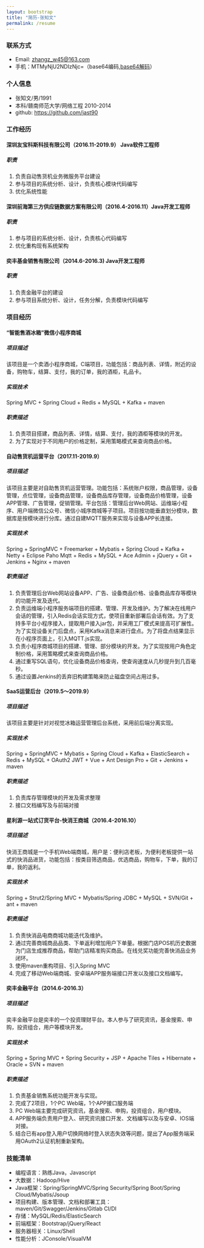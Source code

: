 ```yaml
---
layout: bootstrap
title: "简历-张知文"
permalink: /resume
---
```

### 联系方式

- Email: zhangz_w45@163.com
- 手机：MTMyNjU2NDIzNjc=（base64编码,[base64解码](https://tool.oschina.net/encrypt?type=3)）

### 个人信息

- 张知文/男/1991
- 本科/赣南师范大学/网络工程 2010-2014
- github: https://github.com/jast90

### 工作经历
#### 深圳友宝科斯科技有限公司（2016.11-2019.9） Java软件工程师
##### 职责
1. 负责自动售货机业务微服务平台建设
2. 参与项目的系统分析、设计，负责核心模块代码编写
3. 优化系统性能

#### 深圳前海第三方供应链数据方案有限公司（2016.4-2016.11）Java开发工程师
##### 职责
1. 参与项目的系统分析、设计，负责核心代码编写
3. 优化重构现有系统架构

#### 奕丰基金销售有限公司（2014.6-2016.3) Java开发工程师
##### 职责
1. 负责金融平台的建设
2. 参与项目系统分析、设计，任务分解，负责模块代码编写

### 项目经历

#### “智能售酒冰箱”微信小程序商城

##### 项目描述

该项目是一个卖酒小程序商城，C端项目，功能包括：商品列表、详情，附近的设备，购物车，结算、支付，我的订单，我的酒柜，礼品卡。

##### 实现技术

Spring MVC + Spring Cloud + Redis + MySQL + Kafka + maven

##### 职责描述

1. 负责项目搭建，商品列表、详情，结算、支付，我的酒柜等模块的开发。
2. 为了实现对于不同用户的价格定制，采用策略模式来查询商品价格。

#### 自动售货机运营平台（2017.11-2019.9）

##### 项目描述

该项目主要是对自助售货机运营管理。功能包括：系统账户权限，商品管理，设备管理，点位管理，设备商品管理，设备商品库存管理，设备商品价格管理，设备APP管理、广告管理，促销管理。平台包括：管理后台Web网站、运维端小程序、用户端微信公众号、微信小城序商城等子项目。项目按功能垂直划分模块，数据库是按模块进行分库。通过自建MQTT服务来实现与设备APP长连接。

##### 实现技术

Spring + SpringMVC + Freemarker + Mybatis + Spring Cloud + Kafka + Netty + Eclipse Paho Mqtt + Redis + MySQL + Ace Admin + jQuery  + Git + Jenkins + Nginx + maven
##### 职责描述

1. 负责管理后台Web网站设备APP、广告、设备商品价格、设备商品库存等模块的功能开发及迭代。
2. 负责运维端小程序服务端项目的搭建、管理、开发及维护。为了解决在线用户会话的管理，引入Redis会话实现方式，使项目重新部署后会话有效。为了支持多平台小程序接入，提取用户接入jar包，并采用工厂模式来提高可扩展性。为了实现设备关门后盘点，采用Kafka消息来进行盘点。为了将盘点结果显示在小程序页面上，引入MQTT.js实现。
3. 负责小程序商城项目的搭建、管理、部分模块的开发。为了实现按用户角色定制价格，采用策略模式来查询商品价格。
4. 通过重写SQL语句，优化设备商品价格查询，使查询速度从几秒提升到几百毫秒。
5. 通过设置Jenkins的丢弃旧构建策略来防止磁盘空间占用过多。

#### SaaS运营后台（2019.5～2019.9）

##### 项目描述

该项目主要是针对对视觉冰箱运营管理后台系统，采用前后端分离实现。

##### 实现技术

Spring + SpringMVC + Mybatis + Spring Cloud + Kafka + ElasticSearch + Redis + MySQL + OAuth2 JWT + Vue + Ant Design Pro + Git + Jenkins + maven

##### 职责描述

1. 负责库存管理模块的开发及需求整理
2. 接口文档编写及与前端对接


#### 星利源一站式订货平台-快消王商城（2016.4-2016.10）

##### 项目描述

快消王商城是一个手机Web端商城，用户是：便利店老板，为便利老板提供一站式的快消品进货，功能包括：按类目筛选商品，优选商品，购物车，下单，我的订单，我的返利。

##### 实现技术

Spring + Strut2/Spring MVC + Mybatis/Spring JDBC + MySQL + SVN/Git + ant + maven

##### 职责描述

1. 负责快消品电商商城功能迭代及维护。
2. 通过完善商城商品品类、下单返利增加用户下单量。根据门店POS机历史数据为门店生成推荐商品，帮助门店精准购买商品。在线兑奖功能完善快消品业务闭环。
3. 使用maven重构项目、引入Spring MVC
4. 完成了移动Web端商城、安卓端APP服务端接口开发以及接口文档编写。

#### 奕丰金融平台（2014.6-2016.3）

##### 项目描述

奕丰金融平台是奕丰的一个投资理财平台。本人参与了研究资讯，基金搜索、申购，投资组合，用户等模块开发。

##### 实现技术

Spring + Spring MVC + Spring Security + JSP + Apache Tiles + Hibernate + Oracle + SVN + maven

##### 职责描述

1. 负责基金销售系统功能开发与实现。
2. 完成了2项目，1个PC Web端，1个APP接口服务端
3. PC Web端主要完成研究资讯，基金搜索、申购，投资组合，用户模块。
4. APP服务端负责用户登入、研究资讯接口开发、文档编写以及与安卓、IOS端对接。
5. 结合已有app登入用户切换网络时登入状态失效等问题，提出了App服务端采用OAuth2认证机制重新架构。

### 技能清单

- 编程语言：熟练Java，Javascript
- 大数据：Hadoop/Hive
- Java框架：Spring/SpringMVC/Spring Security/Spring Boot/Spring Cloud/Mybatis/Jsoup
- 项目构建、版本管理、文档和部署工具：maven/Git/Swagger/Jenkins/Gitlab CI/DI
- 存储：MySQL/Redis/ElasticSearch
- 前端框架：Bootstrap/jQuery/React
- 服务器相关：Linux/Shell
- 性能分析：JConsole/VisualVM
